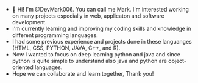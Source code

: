 - 👋 Hi! I'm @DevMark006. You can call me Mark. I'm interested working on many projects especially in web, applicaton and software development.
- I'm currently learning and improving my coding skills and knowledge in different programming languages.
- I had some previous experience and projects done in these languanges (HTML, CSS, PYTHON, JAVA, C++, and R).
- Now I wanted to focus on deep learning python and java and since python is quite simple to understand also java and python are object-oriented languages.
- Hope we can collaborate and learn together, Thank you!
